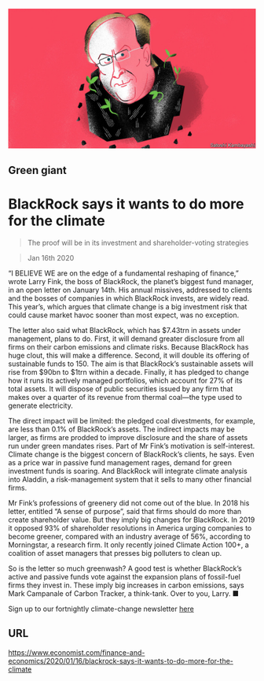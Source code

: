 ![](./images/20200118_FND002.jpg)

## Green giant

# BlackRock says it wants to do more for the climate

> The proof will be in its investment and shareholder-voting strategies

> Jan 16th 2020

“I BELIEVE WE are on the edge of a fundamental reshaping of finance,” wrote Larry Fink, the boss of BlackRock, the planet’s biggest fund manager, in an open letter on January 14th. His annual missives, addressed to clients and the bosses of companies in which BlackRock invests, are widely read. This year’s, which argues that climate change is a big investment risk that could cause market havoc sooner than most expect, was no exception.

The letter also said what BlackRock, which has $7.43trn in assets under management, plans to do. First, it will demand greater disclosure from all firms on their carbon emissions and climate risks. Because BlackRock has huge clout, this will make a difference. Second, it will double its offering of sustainable funds to 150. The aim is that BlackRock’s sustainable assets will rise from $90bn to $1trn within a decade. Finally, it has pledged to change how it runs its actively managed portfolios, which account for 27% of its total assets. It will dispose of public securities issued by any firm that makes over a quarter of its revenue from thermal coal—the type used to generate electricity.

The direct impact will be limited: the pledged coal divestments, for example, are less than 0.1% of BlackRock’s assets. The indirect impacts may be larger, as firms are prodded to improve disclosure and the share of assets run under green mandates rises. Part of Mr Fink’s motivation is self-interest. Climate change is the biggest concern of BlackRock’s clients, he says. Even as a price war in passive fund management rages, demand for green investment funds is soaring. And BlackRock will integrate climate analysis into Aladdin, a risk-management system that it sells to many other financial firms.

Mr Fink’s professions of greenery did not come out of the blue. In 2018 his letter, entitled “A sense of purpose”, said that firms should do more than create shareholder value. But they imply big changes for BlackRock. In 2019 it opposed 93% of shareholder resolutions in America urging companies to become greener, compared with an industry average of 56%, according to Morningstar, a research firm. It only recently joined Climate Action 100+, a coalition of asset managers that presses big polluters to clean up.

So is the letter so much greenwash? A good test is whether BlackRock’s active and passive funds vote against the expansion plans of fossil-fuel firms they invest in. These imply big increases in carbon emissions, says Mark Campanale of Carbon Tracker, a think-tank. Over to you, Larry. ■

Sign up to our fortnightly climate-change newsletter [here](https://www.economist.com//theclimateissue/)

## URL

https://www.economist.com/finance-and-economics/2020/01/16/blackrock-says-it-wants-to-do-more-for-the-climate
